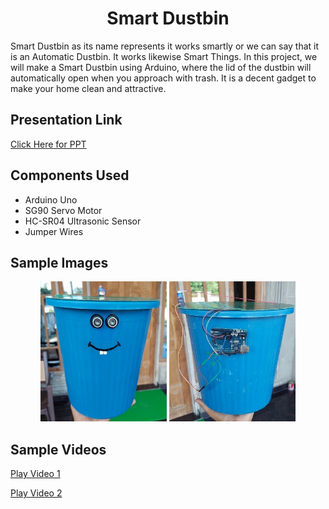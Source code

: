 <h1 align="center">Smart Dustbin</h2>
<p>Smart Dustbin as its name represents it works smartly or we can say that it is an Automatic Dustbin. It works likewise Smart Things.
In this project, we will make a Smart Dustbin using Arduino, where the lid of the dustbin will automatically open when you approach with trash. It is a decent gadget to make your home clean and attractive.</p>

<h2>Presentation Link</h2>
<p> <a href="https://docs.google.com/presentation/d/1-YAQk5i-yGcteNnJuoGzqat0Cx3TiTES/edit?usp=sharing&ouid=118370855782832481229&rtpof=true&sd=true">Click Here for PPT</a></p>

<h2>Components Used</h2>
<ul>
  <li>Arduino Uno</li>
  <li>SG90 Servo Motor</li>
  <li>HC-SR04 Ultrasonic Sensor</li>
  <li>Jumper Wires</li>
  </ul>
  
<h2>Sample Images</h2>
<p align="center">
  <img  src="front_view.jpg" width="40%" height="20%"/>
  <img  src= "side_view.jpg" width="40%" height="20%" />
</p>
 
  
  <h2>Sample Videos</h2>
 <p> <a href="https://drive.google.com/file/d/15l2tHRufLWa9Co6dKif9n9zCpDa_fkbw/view?usp=sharing">Play Video 1</a></p>
 <p> <a href="https://drive.google.com/file/d/1gkcNxRUz2Qt5cA4ZQFNuffmqVkifjy0z/view?usp=sharing">Play Video 2</a></p>
  
